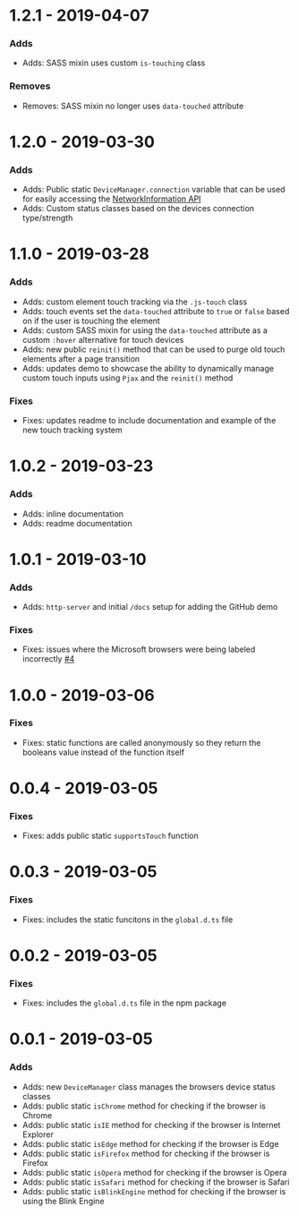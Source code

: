 # 1.2.1 - 2019-04-07

### Adds

- Adds: SASS mixin uses custom `is-touching` class

### Removes

- Removes: SASS mixin no longer uses `data-touched` attribute

# 1.2.0 - 2019-03-30

### Adds

- Adds: Public static `DeviceManager.connection` variable that can be used for easily accessing the [NetworkInformation API](https://developer.mozilla.org/en-US/docs/Web/API/NetworkInformation)
- Adds: Custom status classes based on the devices connection type/strength

# 1.1.0 - 2019-03-28

### Adds

- Adds: custom element touch tracking via the `.js-touch` class
- Adds: touch events set the  `data-touched` attribute to `true` or `false` based on if the user is touching the element
- Adds: custom SASS mixin for using the `data-touched` attribute as a custom `:hover` alternative for touch devices
- Adds: new public `reinit()` method that can be used to purge old touch elements after a page transition
- Adds: updates demo to showcase the ability to dynamically manage custom touch inputs using `Pjax` and the `reinit()` method

### Fixes

- Fixes: updates readme to include documentation and example of the new touch tracking system

# 1.0.2 - 2019-03-23

### Adds

- Adds: inline documentation
- Adds: readme documentation

# 1.0.1 - 2019-03-10

### Adds

- Adds: `http-server` and initial `/docs` setup for adding the GitHub demo

### Fixes

- Fixes: issues where the Microsoft browsers were being labeled incorrectly [#4](https://github.com/Pageworks/fuel-device-manager/issues/4)

# 1.0.0 - 2019-03-06

### Fixes

- Fixes: static functions are called anonymously so they return the booleans value instead of the function itself

# 0.0.4 - 2019-03-05

### Fixes

- Fixes: adds public static `supportsTouch` function

# 0.0.3 - 2019-03-05

### Fixes

- Fixes: includes the static funcitons in the `global.d.ts` file

# 0.0.2 - 2019-03-05

### Fixes

- Fixes: includes the `global.d.ts` file in the npm package

# 0.0.1 - 2019-03-05

### Adds

- Adds: new `DeviceManager` class manages the browsers device status classes
- Adds: public static `isChrome` method for checking if the browser is Chrome
- Adds: public static `isIE` method for checking if the browser is Internet Explorer
- Adds: public static `isEdge` method for checking if the browser is Edge
- Adds: public static `isFirefox` method for checking if the browser is Firefox
- Adds: public static `isOpera` method for checking if the browser is Opera
- Adds: public static `isSafari` method for checking if the browser is Safari
- Adds: public static `isBlinkEngine` method for checking if the browser is using the Blink Engine